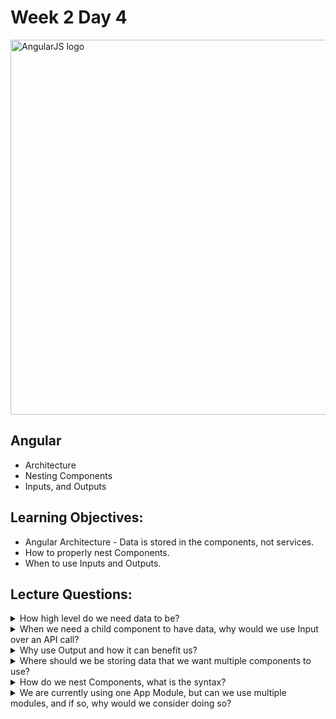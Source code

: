 # Week 2 Day 4

<img src="https://upload.wikimedia.org/wikipedia/commons/thumb/c/ca/AngularJS_logo.svg/2000px-AngularJS_logo.svg.png" alt="AngularJS logo" width="600px">

## Angular

* Architecture
* Nesting Components
* Inputs, and Outputs

## Learning Objectives:
* Angular Architecture - Data is stored in the components, not services.
* How to properly nest Components.
* When to use Inputs and Outputs.

## Lecture Questions:
<details><summary>How high level do we need data to be?</summary>

	As high as needed, to cover all child components that may need that data relatively often.
</details>
<details><summary>When we need a child component to have data, why would we use Input over an API call?<summary>
</details>
<details><summary>Why use Output and how it can benefit us?</summary>
</details>
<details><summary>Where should we be storing data that we want multiple components to use?</summary>

	At the highest level component needed but more relevant.
</details>
<details><summary>How do we nest Components, what is the syntax?</summary>

	<app-componentName></app-componentName>
</details>
<details><summary>We are currently using one App Module, but can we use multiple modules, and if so, why would we consider doing so?</summary>
	
	Separating the application, similar to namespaces, usually different modules are not relevant to each other in data/usage.
</details>
